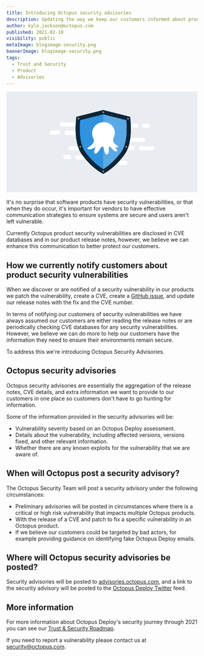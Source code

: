```yaml
---
title: Introducing Octopus security advisories
description: Updating the way we keep our customers informed about product security
author: kyle.jackson@octopus.com
published: 2021-02-10
visibility: public
metaImage: blogimage-security.png
bannerImage: blogimage-security.png
tags:
  - Trust and Security
  - Product
  - Advisories
---
```


![A stylized Octopus & Shield icon](blogimage-security.png)

It's no surprise that software products have security vulnerabilities, or that when they do occur, it's important for vendors to have effective communication strategies to ensure systems are secure and users aren't left vulnerable.

Currently Octopus product security vulnerabilities are disclosed in CVE databases and in our product release notes, however, we believe we can enhance this communication to better protect our customers.

## How we currently notify customers about product security vulnerabilities

When we discover or are notified of a security vulnerability in our products we patch the vulnerability, create a CVE, create a [GitHub issue](https://github.com/OctopusDeploy/Issues), and update our release notes with the fix and the CVE number.

In terms of notifying our customers of security vulnerabilities we have always assumed our customers are either reading the release notes or are periodically checking CVE databases for any security vulnerabilities. However, we believe we can do more to help our customers have the information they need to ensure their environments remain secure.

To address this we're introducing Octopus Security Advisories.

## Octopus security advisories

Octopus security advisories are essentially the aggregation of the release notes, CVE details, and extra information we want to provide to our customers in one place so customers don't have to go hunting for information.

Some of the information provided in the security advisories will be:
- Vulnerability severity based on an Octopus Deploy assessment.
- Details about the vulnerability, including affected versions, versions fixed, and other relevant information.
- Whether there are any known exploits for the vulnerability that we are aware of.

## When will Octopus post a security advisory?

The Octopus Security Team will post a security advisory under the following circumstances:
- Preliminary advisories will be posted in circumstances where there is a critical or high risk vulnerability that impacts multiple Octopus products.
- With the release of a CVE and patch to fix a specific vulnerability in an Octopus product.
- If we believe our customers could be targeted by bad actors, for example providing guidance on identifying fake Octopus Deploy emails.

## Where will Octopus security advisories be posted?

Security advisories will be posted to [advisories.octopus.com](https://advisories.octopus.com), and a link to the security advisory will be posted to the [Octopus Deploy Twitter](https://twitter.com/OctopusDeploy) feed.

## More information

For more information about Octopus Deploy's security journey through 2021 you can see our [Trust & Security Roadmap](https://github.com/OctopusDeploy/Issues/issues/6523).

If you need to report a vulnerability please contact us at [security@octopus.com](mailto:security@octopus.com).
